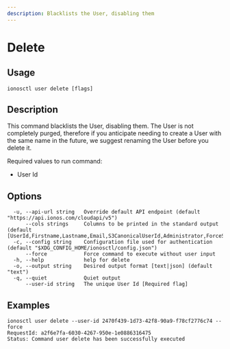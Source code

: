 ```yaml
---
description: Blacklists the User, disabling them
---
```


# Delete

## Usage

```text
ionosctl user delete [flags]
```

## Description

This command blacklists the User, disabling them. The User is not completely purged, therefore if you anticipate needing to create a User with the same name in the future, we suggest renaming the User before you delete it.

Required values to run command:

* User Id

## Options

```text
  -u, --api-url string   Override default API endpoint (default "https://api.ionos.com/cloudapi/v5")
      --cols strings     Columns to be printed in the standard output (default [UserId,Firstname,Lastname,Email,S3CanonicalUserId,Administrator,ForceSecAuth,SecAuthActive,Active])
  -c, --config string    Configuration file used for authentication (default "$XDG_CONFIG_HOME/ionosctl/config.json")
      --force            Force command to execute without user input
  -h, --help             help for delete
  -o, --output string    Desired output format [text|json] (default "text")
  -q, --quiet            Quiet output
      --user-id string   The unique User Id [Required flag]
```

## Examples

```text
ionosctl user delete --user-id 2470f439-1d73-42f8-90a9-f78cf2776c74 --force 
RequestId: a2f6e7fa-6030-4267-950e-1e0886316475
Status: Command user delete has been successfully executed
```


